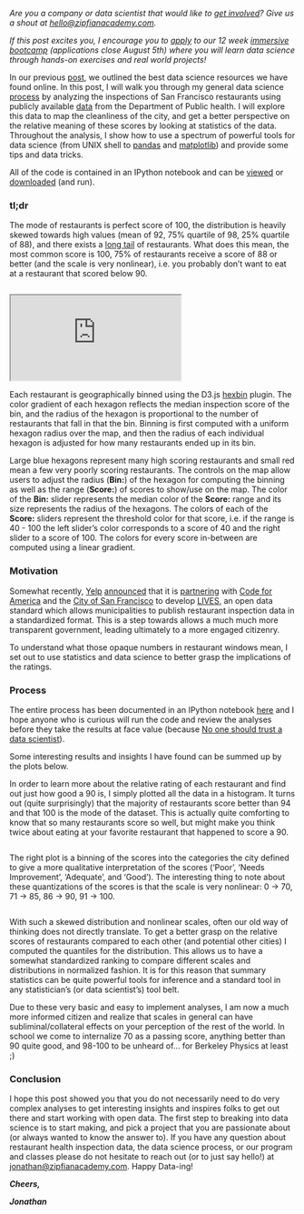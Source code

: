 <p><em>Are you a company or data scientist that would like to <a href="http://www.zipfianacademy.com/getinvolved" target="_blank">get involved</a>? Give us a shout at <a href="mailto:hello@zipfianacademy.com" target="_blank">hello@zipfianacademy.com</a>.</em></p>

<p><em>If this post excites you, I encourage you to <a href="http://zipfiancollective.wufoo.com/forms/m7x3z9/" target="_blank">apply</a> to our 12 week <a href="http://zipfianacademy.com" target="_blank">immersive bootcamp</a> (applications close August 5th) where you will learn data science through hands-on exercises and real world projects!</em></p>

<p>In our previous <a href="http://blog.zipfianacademy.com/post/46864003608/a-practical-intro-to-data-science" target="_blank">post</a>, we outlined the best data science resources we have found online.  In this post, I will walk you through my general data science <a href="http://zipfianacademy.com/data/data-science-process.png" target="_blank">process</a> by analyzing the inspections of San Francisco restaurants using publicly available <a href="http://www.sfdph.org/dph/EH/Food/score/default.asp" target="_blank">data</a> from the Department of Public health.  I will explore this data to map the cleanliness of the city, and get a better perspective on the relative meaning of these scores by looking at statistics of the data.   Throughout the analysis, I show how to use a spectrum of powerful tools for data science (from UNIX shell to <a href="http://pandas.pydata.org/" target="_blank">pandas</a> and <a href="http://matplotlib.org/" target="_blank">matplotlib</a>) and provide some tips and data tricks.</p>

<p>All of the code is contained in an IPython notebook and can be <a href="http://nbviewer.ipython.org/urls/raw.github.com/Jay-Oh-eN/happy-healthy-hungry/master/h3.ipynb" target="_blank">viewed</a> or <a href="https://github.com/Jay-Oh-eN/happy-healthy-hungry" target="_blank">downloaded</a> (and run).</p>

<h3>tl;dr</h3>

<p>The mode of restaurants is perfect score of 100, the distribution is heavily skewed towards high values (mean of 92, 75% quartile of 98, 25% quartile of 88), and there exists a <a href="http://" target="_blank">long tail</a> of restaurants.  What does this mean, the most common score is 100, 75% of restaurants receive a score of 88 or better (and the scale is very nonlinear), i.e. you probably don’t want to eat at a restaurant that scored below 90.</p>

<p><a href="http://zipfianacademy.com/maps/h3/" target="_blank"><img src="http://media.tumblr.com/8f0e43ab4233e7fe04db9360f79df6b9/tumblr_inline_mqv2h3pU7e1qz4rgp.png" alt=""/></a></p>

<iframe src="http://zipfianacademy.com/maps/h3/"></iframe>

<p>Each restaurant is geographically binned using the D3.js <a href="https://github.com/d3/d3-plugins/tree/master/hexbin" target="_blank">hexbin</a> plugin.  The color gradient of each hexagon reflects the median inspection score of the bin, and the radius of the hexagon is proportional to the number of restaurants that fall in that the bin.  Binning is first computed with a uniform hexagon radius over the map, and then the radius of each individual hexagon is adjusted for how many restaurants ended up in its bin.</p>

<p>Large blue hexagons represent many high scoring restaurants and small red mean a few very poorly scoring restaurants.  The controls on the map allow users to adjust the radius (<strong>Bin:</strong>) of the hexagon for computing the binning as well as the range (<strong>Score:</strong>) of scores to show/use on the map.  The color of the <strong>Bin:</strong> slider represents the median color of the <strong>Score:</strong> range and its size represents the radius of the hexagons.  The colors of each of the <strong>Score:</strong> sliders represent the threshold color for that score, i.e. if the range is 40 - 100 the left slider’s color corresponds to a score of 40 and the right slider to a score of 100.  The colors for every score in-between are computed using a linear gradient.</p>

<h3>Motivation</h3>

<p>Somewhat recently, <a href="http://www.yelp.com/" target="_blank">Yelp</a> <a href="http://officialblog.yelp.com/2013/01/introducing-lives.html" target="_blank">announced</a> that it is <a href="http://foodinspectiondata.us/" target="_blank">partnering</a> with <a href="http://codeforamerica.org/" target="_blank">Code for America</a> and the <a href="https://data.sfgov.org/" target="_blank">City of San Francisco</a> to develop <a href="http://www.yelp.com/healthscores" target="_blank">LIVES</a>, an open data standard which allows municipalities to publish restaurant inspection data in a standardized format.  This is a step towards allows a much much more transparent government, leading ultimately to a more engaged citizenry.</p>

<p>To understand what those opaque numbers in restaurant windows mean, I set out to use statistics and data science to better grasp the implications of the ratings.</p>

<h3>Process</h3>

<p>The entire process has been documented in an IPython notebook <a href="http://nbviewer.ipython.org/urls/raw.github.com/Jay-Oh-eN/happy-healthy-hungry/master/h3.ipynb" target="_blank">here</a> and I hope anyone who is curious will run the code and review the analyses before they take the results at face value (because <a href="http://petewarden.com/2013/07/18/why-you-should-never-trust-a-data-scientist/" target="_blank">No one should trust a data scientist</a>).</p>

<p>Some interesting results and insights I have found can be summed up by the plots below.</p>

<p>In order to learn more about the relative rating of each restaurant and find out just how good a 90 is, I simply plotted all the data in a histogram.  It turns out (quite surprisingly) that the majority of restaurants score better than 94 and that 100 is the mode of the dataset.  This is actually quite comforting to know that so many restaurants score so well, but might make you think twice about eating at your favorite restaurant that happened to score a 90.</p>

<p><a href="http://zipfianacademy.com/maps/h3/histogram.png"><img src="http://media.tumblr.com/ed9ff69139fdb01dc4452ccda9469880/tumblr_inline_mqv5q9sbrH1qz4rgp.png" alt=""/></a></p>

<p>The right plot is a binning of the scores into the categories the city defined to give a more qualitative interpretation of the scores (‘Poor’, ‘Needs Improvement’, ‘Adequate’, and ‘Good’).  The interesting thing to note about these quantizations of the scores is that the scale is very nonlinear: 0 -&gt; 70, 71 -&gt; 85, 86 -&gt; 90, 91 -&gt; 100.</p>

<p><a href="http://zipfianacademy.com/maps/h3/quantiles.png"><img src="http://media.tumblr.com/c1b527657b3f2bc1e45d263fe8445736/tumblr_inline_mqv5qg9H8H1qz4rgp.png" alt=""/></a></p>

<p>With such a skewed distribution and nonlinear scales, often our old way of thinking does not directly translate.  To get a better grasp on the relative scores of restaurants compared to each other (and potential other cities) I computed the quantiles for the distribution.  This allows us to have a somewhat standardized ranking to compare different scales and distributions in normalized fashion.  It is for this reason that summary statistics can be quite powerful tools for inference and a standard tool in any statistician’s (or data scientist’s) tool belt.</p>

<p>Due to these very basic and easy to implement analyses, I am now a much more informed citizen and realize that scales in general can have subliminal/collateral effects on your perception of the rest of the world.  In school we come to internalize 70 as a passing score, anything better than 90 quite good, and 98-100 to be unheard of… for Berkeley Physics at least ;)</p>

<h3>Conclusion</h3>

<p>I hope this post showed you that you do not necessarily need to do very complex analyses to get interesting insights and inspires folks to get out there and start working with open data.  The first step to breaking into data science is to start making, and pick a project that you are passionate about (or always wanted to know the answer to).  If you have any question about restaurant health inspection data, the data science process, or our program and classes please do not hesitate to reach out (or to just say hello!) at <a href="mailto:jonathan@zipfianacademy.com" target="_blank">jonathan@zipfianacademy.com</a>.  Happy Data-ing!</p>

<p><strong><em>Cheers,</em></strong></p>

<p><strong><em>Jonathan</em></strong></p>
